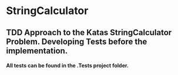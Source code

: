 # StringCalculator
## TDD Approach to the Katas StringCalculator Problem. Developing Tests before the implementation. 
#### All tests can be found in the .Tests project folder.
